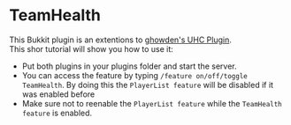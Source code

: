 # TeamHealth

This Bukkit plugin is an extentions to [ghowden's UHC Plugin](https://github.com/Eluinhost/ultrahardcore).  
This shor tutorial will show you how to use it:  
* Put both plugins in your plugins folder and start the server.
* You can access the feature by typing `/feature on/off/toggle TeamHealth`.
  By doing this the `PlayerList feature` will be disabled if it was enabled before
* Make sure not to reenable the `PlayerList feature` while the `TeamHealth feature` is enabled.
